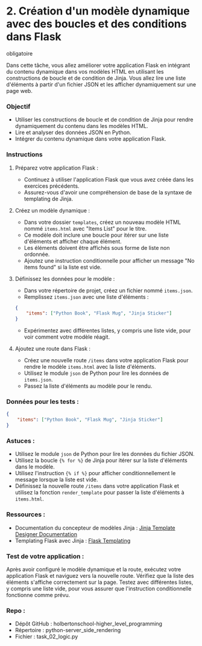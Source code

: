 # 2. Création d'un modèle dynamique avec des boucles et des conditions dans Flask
obligatoire

Dans cette tâche, vous allez améliorer votre application Flask en intégrant du contenu dynamique dans vos modèles HTML en utilisant les constructions de boucle et de condition de Jinja. Vous allez lire une liste d'éléments à partir d'un fichier JSON et les afficher dynamiquement sur une page web.

### Objectif

- Utiliser les constructions de boucle et de condition de Jinja pour rendre dynamiquement du contenu dans les modèles HTML.
- Lire et analyser des données JSON en Python.
- Intégrer du contenu dynamique dans votre application Flask.

### Instructions

1. Préparez votre application Flask :
   - Continuez à utiliser l'application Flask que vous avez créée dans les exercices précédents.
   - Assurez-vous d'avoir une compréhension de base de la syntaxe de templating de Jinja.

2. Créez un modèle dynamique :
   - Dans votre dossier `templates`, créez un nouveau modèle HTML nommé `items.html` avec "Items List" pour le titre.
   - Ce modèle doit inclure une boucle pour itérer sur une liste d'éléments et afficher chaque élément.
   - Les éléments doivent être affichés sous forme de liste non ordonnée.
   - Ajoutez une instruction conditionnelle pour afficher un message "No items found" si la liste est vide.

3. Définissez les données pour le modèle :
   - Dans votre répertoire de projet, créez un fichier nommé `items.json`.
   - Remplissez `items.json` avec une liste d'éléments :

   ```json
   {
       "items": ["Python Book", "Flask Mug", "Jinja Sticker"]
   }
   ```

   - Expérimentez avec différentes listes, y compris une liste vide, pour voir comment votre modèle réagit.

4. Ajoutez une route dans Flask :
   - Créez une nouvelle route `/items` dans votre application Flask pour rendre le modèle `items.html` avec la liste d'éléments.
   - Utilisez le module `json` de Python pour lire les données de `items.json`.
   - Passez la liste d'éléments au modèle pour le rendu.

### Données pour les tests :

```json
{
    "items": ["Python Book", "Flask Mug", "Jinja Sticker"]
}
```

### Astuces :

- Utilisez le module `json` de Python pour lire les données du fichier JSON.
- Utilisez la boucle `{% for %}` de Jinja pour itérer sur la liste d'éléments dans le modèle.
- Utilisez l'instruction `{% if %}` pour afficher conditionnellement le message lorsque la liste est vide.
- Définissez la nouvelle route `/items` dans votre application Flask et utilisez la fonction `render_template` pour passer la liste d'éléments à `items.html`.

### Ressources :

- Documentation du concepteur de modèles Jinja : [Jinja Template Designer Documentation](https://jinja.palletsprojects.com/en/3.0.x/templates/)
- Templating Flask avec Jinja : [Flask Templating](https://flask.palletsprojects.com/en/2.0.x/templating/)

### Test de votre application :

Après avoir configuré le modèle dynamique et la route, exécutez votre application Flask et naviguez vers la nouvelle route. Vérifiez que la liste des éléments s'affiche correctement sur la page. Testez avec différentes listes, y compris une liste vide, pour vous assurer que l'instruction conditionnelle fonctionne comme prévu.

### Repo :

- Dépôt GitHub : holbertonschool-higher_level_programming
- Répertoire : python-server_side_rendering
- Fichier : task_02_logic.py
